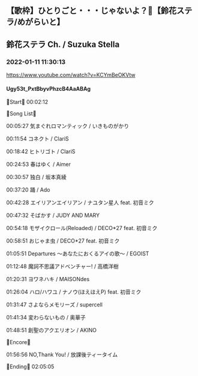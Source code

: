 ## 【歌枠】ひとりごと・・・じゃないよ？🔔【鈴花ステラ/めがらいと】
## 鈴花ステラ Ch. / Suzuka Stella
### 2022-01-11 11:30:13
https://www.youtube.com/watch?v=KCYmBeOKVtw
#### Ugy53t_PxtBbyvPhzcB4AaABAg
🔔Start🔔 00:02:12



🔔Song List🔔

00:05:27 気まぐれロマンティック / いきものがかり

00:11:54 コネクト / ClariS

00:18:42 ヒトリゴト / ClariS

00:24:53 春はゆく / Aimer

00:30:57 独白 / 坂本真綾

00:37:20 踊 / Ado

00:42:28 エイリアンエイリアン / ナユタン星人 feat. 初音ミク

00:47:32 そばかす / JUDY AND MARY

00:54:18 モザイクロール(Reloaded) / DECO*27 feat. 初音ミク

00:58:51 おじゃま虫 / DECO*27 feat. 初音ミク

01:05:51 Departures 〜あなたにおくるアイの歌〜 / EGOIST

01:12:48 魔訶不思議アドベンチャー! / 高橋洋樹

01:20:31 ヨワネハキ / MAISONdes

01:26:04 ハロ/ハワユ / ナノウ(ほえほえP) feat. 初音ミク

01:31:47 さよならメモリーズ / supercell

01:41:34 変わらないもの / 奥華子

01:48:51 創聖のアクエリオン / AKINO



🔔Encore🔔

01:56:56 NO,Thank You! / 放課後ティータイム



🔔Ending🔔 02:05:05

